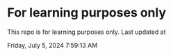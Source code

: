 # For learning purposes only
This repo is for learning purposes only.
Last updated at

Friday, July 5, 2024 7:59:13 AM

